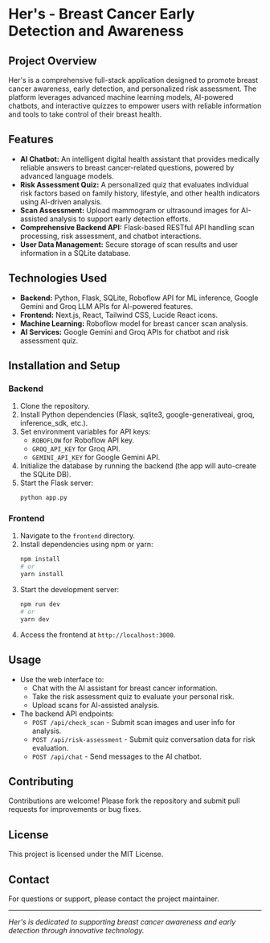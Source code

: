 # Her's - Breast Cancer Early Detection and Awareness

## Project Overview
Her's is a comprehensive full-stack application designed to promote breast cancer awareness, early detection, and personalized risk assessment. The platform leverages advanced machine learning models, AI-powered chatbots, and interactive quizzes to empower users with reliable information and tools to take control of their breast health.

## Features
- **AI Chatbot:** An intelligent digital health assistant that provides medically reliable answers to breast cancer-related questions, powered by advanced language models.
- **Risk Assessment Quiz:** A personalized quiz that evaluates individual risk factors based on family history, lifestyle, and other health indicators using AI-driven analysis.
- **Scan Assessment:** Upload mammogram or ultrasound images for AI-assisted analysis to support early detection efforts.
- **Comprehensive Backend API:** Flask-based RESTful API handling scan processing, risk assessment, and chatbot interactions.
- **User Data Management:** Secure storage of scan results and user information in a SQLite database.

## Technologies Used
- **Backend:** Python, Flask, SQLite, Roboflow API for ML inference, Google Gemini and Groq LLM APIs for AI-powered features.
- **Frontend:** Next.js, React, Tailwind CSS, Lucide React icons.
- **Machine Learning:** Roboflow model for breast cancer scan analysis.
- **AI Services:** Google Gemini and Groq APIs for chatbot and risk assessment quiz.

## Installation and Setup

### Backend
1. Clone the repository.
2. Install Python dependencies (Flask, sqlite3, google-generativeai, groq, inference_sdk, etc.).
3. Set environment variables for API keys:
   - `ROBOFLOW` for Roboflow API key.
   - `GROQ_API_KEY` for Groq API.
   - `GEMINI_API_KEY` for Google Gemini API.
4. Initialize the database by running the backend (the app will auto-create the SQLite DB).
5. Start the Flask server:
   ```bash
   python app.py
   ```

### Frontend
1. Navigate to the `frontend` directory.
2. Install dependencies using npm or yarn:
   ```bash
   npm install
   # or
   yarn install
   ```
3. Start the development server:
   ```bash
   npm run dev
   # or
   yarn dev
   ```
4. Access the frontend at `http://localhost:3000`.

## Usage
- Use the web interface to:
  - Chat with the AI assistant for breast cancer information.
  - Take the risk assessment quiz to evaluate your personal risk.
  - Upload scans for AI-assisted analysis.
- The backend API endpoints:
  - `POST /api/check_scan` - Submit scan images and user info for analysis.
  - `POST /api/risk-assessment` - Submit quiz conversation data for risk evaluation.
  - `POST /api/chat` - Send messages to the AI chatbot.

## Contributing
Contributions are welcome! Please fork the repository and submit pull requests for improvements or bug fixes.

## License
This project is licensed under the MIT License.

## Contact
For questions or support, please contact the project maintainer.

---

*Her's is dedicated to supporting breast cancer awareness and early detection through innovative technology.*
